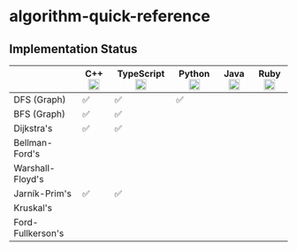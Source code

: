 # algorithm-quick-reference

## Implementation Status


<!-- in your header -->
<link rel="stylesheet" href="https://cdn.jsdelivr.net/gh/devicons/devicon@latest/devicon.min.css">

<!-- in your body -->


||C++ <img height="20" src='https://cdn.jsdelivr.net/gh/devicons/devicon/icons/cplusplus/cplusplus-plain.svg'>|TypeScript <img height="20" src='https://cdn.jsdelivr.net/gh/devicons/devicon/icons/typescript/typescript-plain.svg'>|Python <img height="20" src='https://cdn.jsdelivr.net/gh/devicons/devicon/icons/python/python-plain.svg'>|Java <img height="20" src='https://cdn.jsdelivr.net/gh/devicons/devicon/icons/java/java-plain.svg'>|Ruby <img height="20" src='https://cdn.jsdelivr.net/gh/devicons/devicon/icons/ruby/ruby-plain.svg'>|
|---|---|---|---|---|---|
|DFS (Graph)|✅|✅|✅|||
|BFS (Graph)|✅|✅||||
|Dijkstra's|✅|✅||||
|Bellman-Ford's||||||
|Warshall-Floyd's||||||
|Jarník-Prim's|✅|✅||||
|Kruskal's||||||
|Ford-Fullkerson's||||||